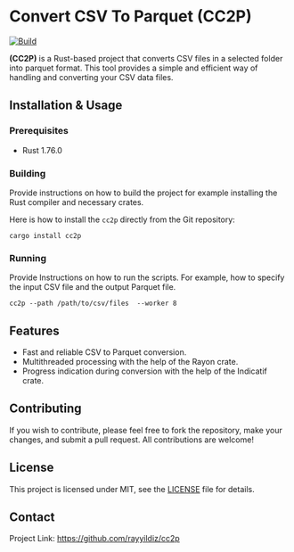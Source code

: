 # Convert CSV To Parquet (CC2P)

[![Build](https://github.com/rayyildiz/cc2p/actions/workflows/build.yaml/badge.svg)](https://github.com/rayyildiz/cc2p/actions/workflows/build.yaml)

**(CC2P)** is a Rust-based project that converts CSV files in a selected folder into parquet format. This tool provides a simple and efficient way of handling and converting your CSV data files.


## Installation & Usage

### Prerequisites

- Rust 1.76.0

### Building

Provide instructions on how to build the project for example installing the Rust compiler and necessary crates.

Here is how to install the `cc2p` directly from the Git repository:

```shell
cargo install cc2p
```

### Running

Provide Instructions on how to run the scripts. For example, how to specify the input CSV file and the output Parquet file.

```shell
cc2p --path /path/to/csv/files  --worker 8
```

## Features

- Fast and reliable CSV to Parquet conversion.
- Multithreaded processing with the help of the Rayon crate.
- Progress indication during conversion with the help of the Indicatif crate.

## Contributing

If you wish to contribute, please feel free to fork the repository, make your changes, and submit a pull request. All contributions are welcome!

## License

This project is licensed under MIT, see the [LICENSE](LICENSE) file for details.

## Contact

Project Link: https://github.com/rayyildiz/cc2p
